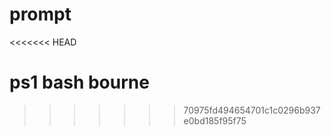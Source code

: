 prompt
======
<<<<<<< HEAD

ps1 bash bourne 
=======
>>>>>>> 70975fd494654701c1c0296b937e0bd185f95f75
